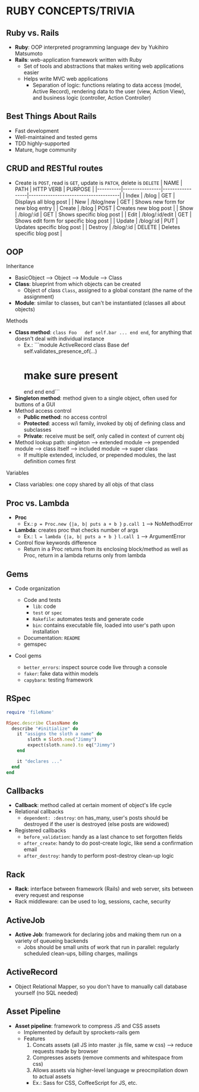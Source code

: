 # RUBY CONCEPTS/TRIVIA


## Ruby vs. Rails
- **Ruby**: OOP interpreted programming language dev by Yukihiro Matsumoto
- **Rails**: web-application framework written with Ruby
  - Set of tools and abstractions that makes writing web applications easier
  - Helps write MVC web applications
    - Separation of logic: functions relating to data access (model, Active Record), rendering data to the user (view, Action View), and business logic (controller, Action Controller)

## Best Things About Rails
- Fast development
- Well-maintained and tested gems
- TDD highly-supported
- Mature, huge community

## CRUD and RESTful routes
- Create is ```POST```, read is ```GET```, update is ```PATCH```, delete is ```DELETE```
|   NAME   |     PATH       |   HTTP VERB     |            PURPOSE                   |
|----------|----------------|-----------------|--------------------------------------|
| Index    | /blog          |      GET        | Displays all blog post               |
| New      | /blog/new      |      GET        | Shows new form for new blog entry    |
| Create   | /blog          |      POST       | Creates new blog post              |
| Show     | /blog/:id      |      GET        | Shows specific blog post        |
| Edit     | /blog/:id/edit |      GET        | Shows edit form for specific blog post    |
| Update   | /blog/:id      |      PUT        | Updates specific blog post       |
| Destroy  | /blog/:id      |      DELETE     | Deletes specific blog post       |

## OOP
Inheritance
- BasicObject --> Object --> Module --> Class
- **Class**: blueprint from which objects can be created
  - Object of class ```Class```, assigned to a global constant (the name of the assignment)
- **Module**: similar to classes, but can't be instantiated (classes all about objects)

Methods
- **Class method**: ```class Foo   def self.bar ... end end```, for anything that doesn't deal with individual instance
  - Ex.: ```module ActiveRecord
  class Base
    def self.validates_presence_of(...)
      # make sure present
    end
  end
end```
- **Singleton method**: method given to a single object, often used for buttons of a GUI
- Method access control
  - **Public method**: no access control
  - **Protected**: access w/i family, invoked by obj of defining class and subclasses
  - **Private**: receive must be self, only called in context of current obj
- Method lookup path: singleton --> extended module --> prepended module --> class itself --> included module --> super class
  - If multiple extended, included, or prepended modules, the last definition comes first

Variables
- Class variables: one copy shared by all objs of that class

## Proc vs. Lambda
- **Proc**
  - Ex.: ```p = Proc.new {|a, b| puts a + b }``` ```p.call 1``` --> NoMethodError
- **Lambda**: creates proc that checks number of args
  - Ex.: ```l = lambda {|a, b| puts a + b }``` ```l.call 1``` --> ArgumentError
- Control flow keywords difference
  - Return in a Proc returns from its enclosing block/method as well as Proc, return in a lambda returns only from lambda

## Gems
- Code organization
  - Code and tests
    - ```lib```: code
    - ```test``` or ```spec```
    - ```Rakefile```: automates tests and generate code
    - ```bin```: contains executable file, loaded into user's path upon installation
  - Documentation: ```README```
  - gemspec

- Cool gems
  - ```better_errors```: inspect source code live through a console
  - ```faker```: fake data within models
  - ```capybara```: testing framework

## RSpec
```rb
require 'fileName'

RSpec.describe ClassName do
  describe "#initialize" do
    it "assigns the sloth a name" do
        sloth = Sloth.new("Jimmy")
        expect(sloth.name).to eq("Jimmy")
    end

    it "declares ..."
  end
end
```

## Callbacks
- **Callback**: method called at certain moment of object's life cycle
- Relational callbacks
  - ```dependent: :destroy```: on has_many, user's posts should be destroyed if the user is destroyed (else posts are widowed)
- Registered callbacks
  - ```before_validation```: handy as a last chance to set forgotten fields
  - ```after_create```: handy to do post-create logic, like send a confirmation email
  - ```after_destroy```: handy to perform post-destroy clean-up logic

## Rack
- **Rack**: interface between framework (Rails) and web server, sits between every request and response
- Rack middleware: can be used to log, sessions, cache, security

## ActiveJob
- **Active Job**: framework for declaring jobs and making them run on a variety of queueing backends
  - Jobs should be small units of work that run in parallel: regularly scheduled clean-ups, billing charges, mailings

## ActiveRecord
- Object Relational Mapper, so you don't have to manually call database yourself (no SQL needed)

## Asset Pipeline
- **Asset pipeline**: framework to compress JS and CSS assets
  - Implemented by default by sprockets-rails gem
  - Features
    1. Concats assets (all JS into master .js file, same w css) --> reduce requests made by browser
    2. Compresses assets (remove comments and whitespace from css)
    3. Allows assets via higher-level language w preocmpilation down to actual assets
      - Ex.: Sass for CSS, CoffeeScript for JS, etc.
